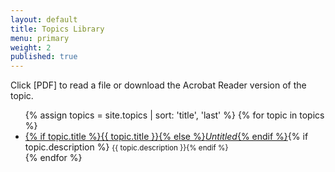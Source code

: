 ```yaml
---
layout: default
title: Topics Library
menu: primary
weight: 2
published: true
---
```


Click [PDF] to read a file or download the Acrobat Reader version of the topic.

<ul class="topics-list">
{% assign topics = site.topics | sort: 'title', 'last' %}
{% for topic in topics %}
  <li data-letter="{{ topic.title | truncate: 1, '' | downcase }}"><a href="{{ topic.url }}">{% if topic.title %}{{ topic.title }}{% else %}<em>Untitled</em>{% endif %}</a>{% if topic.description %} <small>{{ topic.description }}{% endif %}</small></li>
{% endfor %}
</ul>
